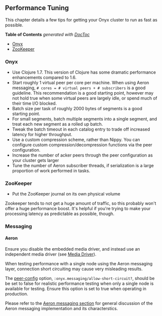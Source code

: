 ## Performance Tuning

This chapter details a few tips for getting your Onyx cluster to run as fast as possible.

<!-- START doctoc generated TOC please keep comment here to allow auto update -->
<!-- DON'T EDIT THIS SECTION, INSTEAD RE-RUN doctoc TO UPDATE -->
**Table of Contents**  *generated with [DocToc](http://doctoc.herokuapp.com/)*

- [Onyx](#onyx)
- [ZooKeeper](#zookeeper)

<!-- END doctoc generated TOC please keep comment here to allow auto update -->

### Onyx

- Use Clojure 1.7. This version of Clojure has some dramatic performance enhancements compared to 1.6.
- Start roughly 1 virtual peer per core per machine.  When using Aeron
  messaging, `# cores = # virtual peers + # subscribers` is a good guideline.
  This recommendation is a good starting point, however may not hold true when
  some virtual peers are largely idle, or spend much of their time I/O blocked.
- Batch size per task of roughly 2000 bytes of segments is a good starting point.
- For small segments, batch multiple segments into a single segment, and treat each new segment as a rolled up batch.
- Tweak the batch timeout in each catalog entry to trade off increased latency for higher throughput.
- Use a custom compression scheme, rather than Nippy. You can configure custom compression/decompression functions via the peer configuration.
- Increase the number of acker peers through the peer configuration as your cluster gets larger
- Tune the number of Aeron subscriber threads, if serialization is a large proportion of work performed in tasks.

### ZooKeeper

- Put the ZooKeeper journal on its own physical volume

Zookeeper tends to not get a huge amount of traffic, so this probably won't offer a huge performance boost. It's helpful if you're trying to make your processing latency as predictable as possible, though.

### Messaging

#### Aeron

Ensure you disable the embedded media driver, and instead use an independent
media driver (see [Media Driver](messaging.md#media-driver)).

When testing performance with a single node using the Aeron messaging layer,
connection short circuiting may cause very misleading results.

The [peer-config](peer-config) option, `:onyx.messaging/allow-short-circuit?`,
should be be set to false for realistic performance testing when only a single
node is available for testing. Ensure this option is set to true when operating
in production.

Please refer to the [Aeron messaging section](messaging.md#aeron-messaging) for general
discussion of the Aeron messaging implementation and its characterstics.
